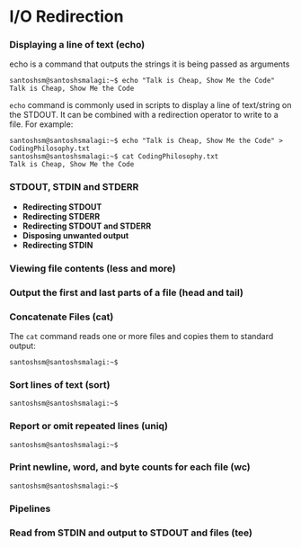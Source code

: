 # I/O Redirection

### Displaying a line of text (echo)
echo is a command that outputs the strings it is being passed as arguments

```console
santoshsm@santoshsmalagi:~$ echo "Talk is Cheap, Show Me the Code"
Talk is Cheap, Show Me the Code
```
```echo``` command is commonly used in scripts to display a line of text/string on the STDOUT. It can be combined with a redirection operator to write to a file. For example:

```console
santoshsm@santoshsmalagi:~$ echo "Talk is Cheap, Show Me the Code" > CodingPhilosophy.txt
santoshsm@santoshsmalagi:~$ cat CodingPhilosophy.txt
Talk is Cheap, Show Me the Code
```

### STDOUT, STDIN and STDERR

* **Redirecting STDOUT**
* **Redirecting STDERR**
* **Redirecting STDOUT and STDERR**
* **Disposing unwanted output**
* **Redirecting STDIN**

### Viewing file contents (less and more)

### Output the first and last parts of a file (head and tail)

### Concatenate Files (cat)
The ```cat``` command reads one or more files and copies them to standard output:
```console
santoshsm@santoshsmalagi:~$ 
```
### Sort lines of text (sort)
```console
santoshsm@santoshsmalagi:~$ 
```
### Report or omit repeated lines (uniq)
```console
santoshsm@santoshsmalagi:~$ 
```
### Print newline, word, and byte counts for each file (wc)
```console
santoshsm@santoshsmalagi:~$ 
```

### Pipelines
### Read from STDIN and output to STDOUT and files (tee)

